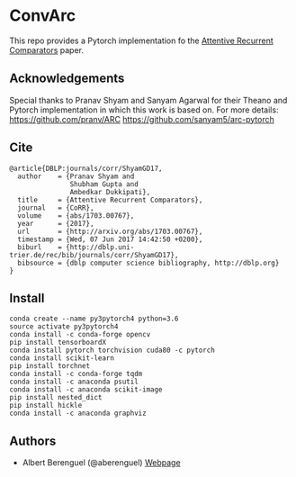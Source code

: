 # ConvArc

This repo provides a Pytorch implementation fo the [Attentive Recurrent Comparators](https://arxiv.org/pdf/1703.00767.pdf) paper.

## Acknowledgements
Special thanks to Pranav Shyam and Sanyam Agarwal for their Theano and Pytorch implementation in which this work is based on. 
For more details:
https://github.com/pranv/ARC
https://github.com/sanyam5/arc-pytorch

## Cite
```
@article{DBLP:journals/corr/ShyamGD17,
  author    = {Pranav Shyam and
               Shubham Gupta and
               Ambedkar Dukkipati},
  title     = {Attentive Recurrent Comparators},
  journal   = {CoRR},
  volume    = {abs/1703.00767},
  year      = {2017},
  url       = {http://arxiv.org/abs/1703.00767},
  timestamp = {Wed, 07 Jun 2017 14:42:50 +0200},
  biburl    = {http://dblp.uni-trier.de/rec/bib/journals/corr/ShyamGD17},
  bibsource = {dblp computer science bibliography, http://dblp.org}
}
```

## Install
```
conda create --name py3pytorch4 python=3.6
source activate py3pytorch4
conda install -c conda-forge opencv
pip install tensorboardX
conda install pytorch torchvision cuda80 -c pytorch
conda install scikit-learn
pip install torchnet
conda install -c conda-forge tqdm
conda install -c anaconda psutil 
conda install -c anaconda scikit-image
pip install nested_dict
pip install hickle
conda install -c anaconda graphviz
```


## Authors

* Albert Berenguel (@aberenguel) [Webpage](https://scholar.google.es/citations?user=HJx2fRsAAAAJ&hl=en)